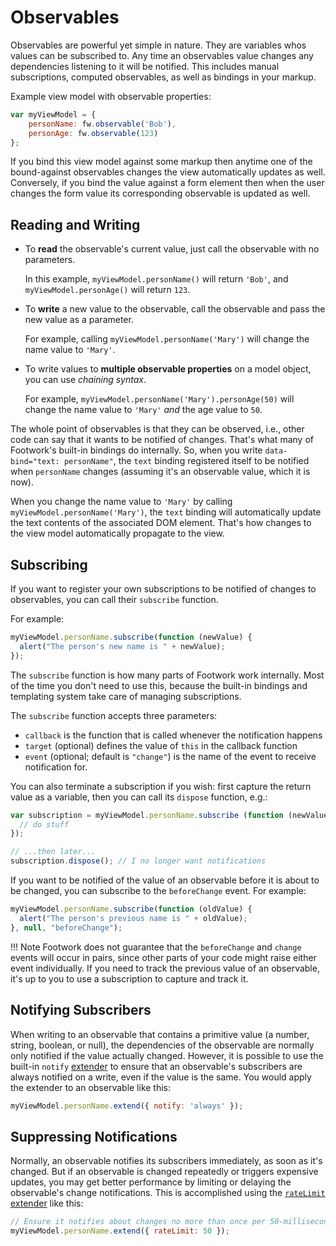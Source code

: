 # Observables

Observables are powerful yet simple in nature. They are variables whos values can be subscribed to. Any time an observables value changes any dependencies listening to it will be notified. This includes manual subscriptions, computed observables, as well as bindings in your markup.

Example view model with observable properties:

```javascript
var myViewModel = {
    personName: fw.observable('Bob'),
    personAge: fw.observable(123)
};
```

If you bind this view model against some markup then anytime one of the bound-against observables changes the view automatically updates as well. Conversely, if you bind the value against a form element then when the user changes the form value its corresponding observable is updated as well.

## Reading and Writing

* To **read** the observable's current value, just call the observable with no parameters.

    In this example, `myViewModel.personName()` will return `'Bob'`, and `myViewModel.personAge()` will return `123`.

* To **write** a new value to the observable, call the observable and pass the new value as a parameter.

    For example, calling `myViewModel.personName('Mary')` will change the name value to `'Mary'`.

* To write values to **multiple observable properties** on a model object, you can use *chaining syntax*.

    For example, `myViewModel.personName('Mary').personAge(50)` will change the name value to `'Mary'` *and* the age value to `50`.

The whole point of observables is that they can be observed, i.e., other code can say that it wants to be notified of changes. That's what many of Footwork's built-in bindings do internally. So, when you write `data-bind="text: personName"`, the `text` binding registered itself to be notified when `personName` changes (assuming it's an observable value, which it is now).

When you change the name value to `'Mary'` by calling `myViewModel.personName('Mary')`, the `text` binding will automatically update the text contents of the associated DOM element. That's how changes to the view model automatically propagate to the view.

## Subscribing

If you want to register your own subscriptions to be notified of changes to observables, you can call their `subscribe` function.

For example:

```javascript
myViewModel.personName.subscribe(function (newValue) {
  alert("The person's new name is " + newValue);
});
```

The `subscribe` function is how many parts of Footwork work internally. Most of the time you don't need to use this, because the built-in bindings and templating system take care of managing subscriptions.

The `subscribe` function accepts three parameters:

* `callback` is the function that is called whenever the notification happens
* `target` (optional) defines the value of `this` in the callback function
* `event` (optional; default is `"change"`) is the name of the event to receive notification for.

You can also terminate a subscription if you wish: first capture the return value as a variable, then you can call its `dispose` function, e.g.:

```javascript
var subscription = myViewModel.personName.subscribe (function (newValue) {
  // do stuff
});

// ...then later...
subscription.dispose(); // I no longer want notifications
```

If you want to be notified of the value of an observable before it is about to be changed, you can subscribe to the `beforeChange` event. For example:

```javascript
myViewModel.personName.subscribe(function (oldValue) {
  alert("The person's previous name is " + oldValue);
}, null, "beforeChange");
```

!!! Note
    Footwork does not guarantee that the `beforeChange` and `change` events will occur in pairs, since other parts of your code might raise either event individually. If you need to track the previous value of an observable, it's up to you to use a subscription to capture and track it.

## Notifying Subscribers

When writing to an observable that contains a primitive value (a number, string, boolean, or null), the dependencies of the observable are normally only notified if the value actually changed. However, it is possible to use the built-in `notify` [extender](extenders.md) to ensure that an observable's subscribers are always notified on a write, even if the value is the same. You would apply the extender to an observable like this:

```javascript
myViewModel.personName.extend({ notify: 'always' });
```

## Suppressing Notifications

Normally, an observable notifies its subscribers immediately, as soon as it's changed. But if an observable is changed repeatedly or triggers expensive updates, you may get better performance by limiting or delaying the observable's change notifications. This is accomplished using the [`rateLimit` extender](rateLimit-observable.md) like this:

```javascript
// Ensure it notifies about changes no more than once per 50-millisecond period
myViewModel.personName.extend({ rateLimit: 50 });
```
